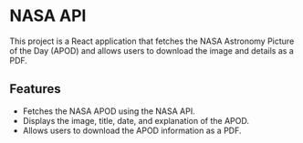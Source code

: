 # NASA API

This project is a React application that fetches the NASA Astronomy Picture of the Day (APOD) and allows users to download the image and details as a PDF.

## Features

- Fetches the NASA APOD using the NASA API.
- Displays the image, title, date, and explanation of the APOD.
- Allows users to download the APOD information as a PDF.
